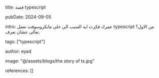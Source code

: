 title: قصة typescript

pubDate: 2024-09-05

intro: عمرك فكرت ايه السبب الي خلى مايكروسوفت تعمل typescript من الاول؟ تعالى عشان تعرف.

tags: ["typescript"]

author: eyad

image: "@/assets/blogs/the story of ts.jpg"

references: []